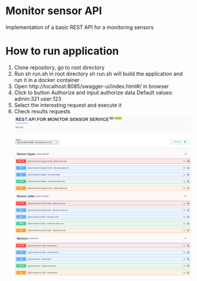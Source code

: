 # Monitor sensor API
Implementation of a basic REST API for a monitoring sensors

# How to run application
1. Clone repository, go to root directory
2. Run sh run.sh in root directory
   sh run.sh will build the application and run it in a docker container
3. Open http://localhost:8085/swagger-ui/index.html#/ in browser
4. Click to button Authorize and input authorize data
   Default values:
   admin:321
   user:123
5. Select the interesting request and execute it 
6. Check results requests
![img.png](img.png)